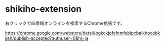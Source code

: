 # shikiho-extension
右クリックで四季報オンラインを検索するChrome拡張です。

https://chrome.google.com/webstore/detail/pgkckjofcfnmfeblpcbalkhocebkjjeh/publish-accepted?authuser=0&hl=ja
